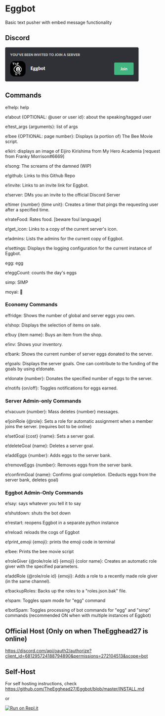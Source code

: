# Eggbot
Basic text pusher with embed message functionality

## Discord
[![Server Invite](tutorial/invite.png)](https://discord.gg/rTfkdvX)

## Commands
e!help: help

e!about {OPTIONAL: @user or user id}: about the speaking/tagged user

e!test_args {arguments}: list of args

e!bee {OPTIONAL: page number}: Displays (a portion of) The Bee Movie script.

e!kiri: displays an image of Eijiro Kirishima from My Hero Academia [request from Franky Morrison#6669]

e!song: The screams of the damned (WIP)

e!github: Links to this Github Repo

e!invite: Links to an invite link for Eggbot.

e!server: DMs you an invite to the official Discord Server

e!timer {number} {time unit}: Creates a timer that pings the requesting user after a specified time.

e!rateFood: Rates food. [beware foul language]

e!get_icon: Links to a copy of the current server's icon.

e!admins: Lists the admins for the current copy of Eggbot.

e!settings: Displays the logging configuration for the current instance of Eggbot.

egg: egg

e!eggCount: counts the day's eggs

simp: SIMP

moyai: 🗿

### Economy Commands

e!fridge: Shows the number of global and server eggs you own.

e!shop: Displays the selection of items on sale.

e!buy {item name}: Buys an item from the shop.

e!inv: Shows your inventory.

e!bank: Shows the current number of server eggs donated to the server.

e!goals: Displays the server goals. One can contribute to the funding of the goals by using e!donate.

e!donate {number}: Donates the specified number of eggs to the server.

e!notifs {on/off}: Toggles notifications for eggs earned.

### Server Admin-only Commands

e!vacuum {number}: Mass deletes {number} messages. 

e!joinRole {@role}: Sets a role for automatic assignment when a member joins the server. (requires bot to be online)

e!setGoal {cost} {name}: Sets a server goal.

e!deleteGoal {name}: Deletes a server goal.

e!addEggs {number}: Adds eggs to the server bank.

e!removeEggs {number}: Removes eggs from the server bank.

e!confirmGoal {name}: Confirms goal completion. (Deducts eggs from the server bank, deletes goal) 

### Eggbot Admin-Only Commands

e!say: says whatever you tell it to say

e!shutdown: shuts the bot down

e!restart: reopens Eggbot in a separate python instance

e!reload: reloads the cogs of Eggbot

e!print_emoji {emoji}: prints the emoji code in terminal

e!bee: Prints the bee movie script 

e!roleGiver {@role/role id} {emoji} {color name}: Creates an automatic role giver with the specified parameters.

e!addRole {@role/role id} {emoji}: Adds a role to a recently made role giver (in the same channel).

e!backupRoles: Backs up the roles to a "roles.json.bak" file.

e!spam: Toggles spam mode for "egg" command

e!botSpam: Toggles processing of bot commands for "egg" and "simp" commands (recommended ON when with multiple instances of Eggbot)

## Official Host (Only on when TheEgghead27 is online)
https://discord.com/api/oauth2/authorize?client_id=681295724188794890&permissions=272104513&scope=bot

## Self-Host
For self hosting instructions, check https://github.com/TheEgghead27/Eggbot/blob/master/INSTALL.md

or

[![Run on Repl.it](https://repl.it/badge/github/TheEgghead27/Eggbot)](https://repl.it/github/TheEgghead27/Eggbot)
